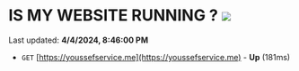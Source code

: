 # IS MY WEBSITE RUNNING ? [![](https://img.shields.io/static/v1?label=Sponsor&message=%E2%9D%A4&logo=GitHub&color=%23fe8e86)](https://github.com/sponsors/<username>)

Last updated: **4/4/2024, 8:46:00 PM**

- `GET` [https://youssefservice.me](https://youssefservice.me) - **Up** (181ms)
